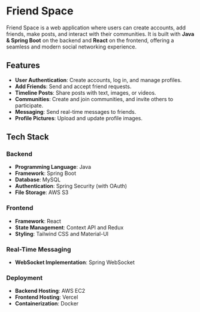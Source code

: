 # Friend Space

Friend Space is a  web application where users can create accounts, add friends, make posts, and interact with their communities. It is built with **Java & Spring Boot** on the backend and **React** on the frontend, offering a seamless and modern social networking experience.

## Features

- **User Authentication**: Create accounts, log in, and manage profiles.
- **Add Friends**: Send and accept friend requests.
- **Timeline Posts**: Share posts with text, images, or videos.
- **Communities**: Create and join communities, and invite others to participate.
- **Messaging**: Send real-time messages to friends.
- **Profile Pictures**: Upload and update profile images.

## Tech Stack

### Backend

- **Programming Language**: Java
- **Framework**: Spring Boot
- **Database**: MySQL
- **Authentication**: Spring Security (with OAuth)
- **File Storage**: AWS S3

### Frontend

- **Framework**: React
- **State Management**: Context API and Redux
- **Styling**: Tailwind CSS and Material-UI

### Real-Time Messaging

- **WebSocket Implementation**: Spring WebSocket

### Deployment

- **Backend Hosting**: AWS EC2
- **Frontend Hosting**: Vercel
- **Containerization**: Docker
